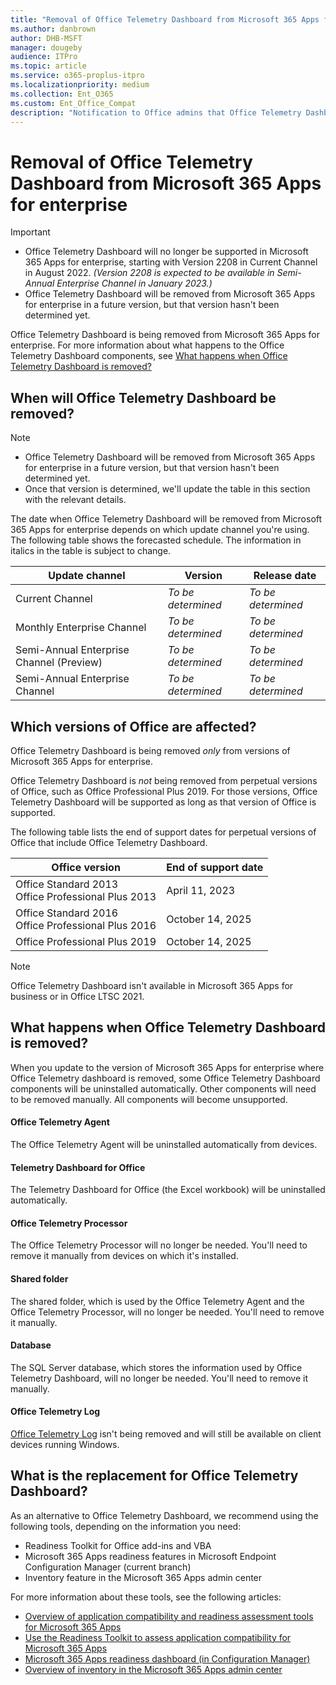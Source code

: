 ```yaml
---
title: "Removal of Office Telemetry Dashboard from Microsoft 365 Apps for enterprise"
ms.author: danbrown
author: DHB-MSFT
manager: dougeby
audience: ITPro
ms.topic: article
ms.service: o365-proplus-itpro
ms.localizationpriority: medium
ms.collection: Ent_O365
ms.custom: Ent_Office_Compat
description: "Notification to Office admins that Office Telemetry Dashboard is being removed from Microsoft 365 Apps for enterprise."
---
```


# Removal of Office Telemetry Dashboard from Microsoft 365 Apps for enterprise

> [!IMPORTANT]
> - Office Telemetry Dashboard will no longer be supported in Microsoft 365 Apps for enterprise, starting with Version 2208 in Current Channel in August 2022. *(Version 2208 is expected to be available in Semi-Annual Enterprise Channel in January 2023.)*
> - Office Telemetry Dashboard will be removed from Microsoft 365 Apps for enterprise in a future version, but that version hasn't been determined yet.

Office Telemetry Dashboard is being removed from Microsoft 365 Apps for enterprise. For more information about what happens to the Office Telemetry Dashboard components, see [What happens when Office Telemetry Dashboard is removed?](#what-happens-when-office-telemetry-dashboard-is-removed)

## When will Office Telemetry Dashboard be removed?

> [!NOTE]
> - Office Telemetry Dashboard will be removed from Microsoft 365 Apps for enterprise in a future version, but that version hasn't been determined yet. 
> - Once that version is determined, we'll update the table in this section with the relevant details.

The date when Office Telemetry Dashboard will be removed from Microsoft 365 Apps for enterprise depends on which update channel you're using. The following table shows the forecasted schedule. The information in italics in the table is subject to change.

|Update channel  | Version |Release date  |
|---------|---------|---------|
|Current Channel |*To be determined*  |*To be determined* |
|Monthly Enterprise Channel  | *To be determined* | *To be determined*|
|Semi-Annual Enterprise Channel (Preview) |*To be determined*|*To be determined*|
|Semi-Annual Enterprise Channel |*To be determined* |*To be determined* |

## Which versions of Office are affected?

Office Telemetry Dashboard is being removed *only* from versions of Microsoft 365 Apps for enterprise.

Office Telemetry Dashboard is *not* being removed from perpetual versions of Office, such as Office Professional Plus 2019. For those versions, Office Telemetry Dashboard will be supported as long as that version of Office is supported.

The following table lists the end of support dates for perpetual versions of Office that include Office Telemetry Dashboard.

|Office version  |End of support date|
|---------|---------|
|Office Standard 2013 </br> Office Professional Plus 2013 |April 11, 2023 |
|Office Standard 2016 </br> Office Professional Plus 2016 |October 14, 2025 |
|Office Professional Plus 2019 |October 14, 2025 |

> [!NOTE]
> Office Telemetry Dashboard isn't available in Microsoft 365 Apps for business or in Office LTSC 2021.

## What happens when Office Telemetry Dashboard is removed?

When you update to the version of Microsoft 365 Apps for enterprise where Office Telemetry dashboard is removed, some Office Telemetry Dashboard components will be uninstalled automatically. Other components will need to be removed manually. All components will become unsupported.

#### Office Telemetry Agent

The Office Telemetry Agent will be uninstalled automatically from devices.

#### Telemetry Dashboard for Office

The Telemetry Dashboard for Office (the Excel workbook) will be uninstalled automatically.

#### Office Telemetry Processor

The Office Telemetry Processor will no longer be needed. You'll need to remove it manually from devices on which it's installed.

#### Shared folder

The shared folder, which is used by the Office Telemetry Agent and the Office Telemetry Processor, will no longer be needed. You'll need to remove it manually.

#### Database

The SQL Server database, which stores the information used by Office Telemetry Dashboard, will no longer be needed. You'll need to remove it manually.

#### Office Telemetry Log

[Office Telemetry Log](/office/client-developer/shared/troubleshooting-office-files-and-custom-solutions-with-the-telemetry-log) isn't being removed and will still be available on client devices running Windows.

## What is the replacement for Office Telemetry Dashboard?

As an alternative to Office Telemetry Dashboard, we recommend using the following tools, depending on the information you need:

- Readiness Toolkit for Office add-ins and VBA
- Microsoft 365 Apps readiness features in Microsoft Endpoint Configuration Manager (current branch)
- Inventory feature in the Microsoft 365 Apps admin center

For more information about these tools, see the following articles:

- [Overview of application compatibility and readiness assessment tools for Microsoft 365 Apps](../readiness-tools.md)
- [Use the Readiness Toolkit to assess application compatibility for Microsoft 365 Apps](../readiness-toolkit-application-compatibility-microsoft-365-apps.md)
- [Microsoft 365 Apps readiness dashboard (in Configuration Manager)](/mem/configmgr/sum/deploy-use/office-365-dashboard#bkmk_readiness-dash)
- [Overview of inventory in the Microsoft 365 Apps admin center](../admincenter/inventory.md)